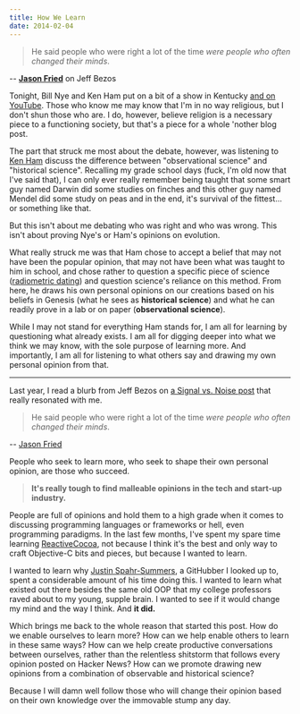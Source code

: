 ```yaml
---
title: How We Learn
date: 2014-02-04
---
```


> He said people who were right a lot of the time _were people who often changed their minds_.

-- **[Jason Fried](http://37signals.com/svn/posts/3289-some-advice-from-jeff-bezos)** on Jeff Bezos

Tonight, Bill Nye and Ken Ham put on a bit of a show in Kentucky [and on YouTube](http://www.youtube.com/watch?v=z6kgvhG3AkI). Those who know me may know that I'm in no way religious, but I don't shun those who are. I do, however, believe religion is a necessary piece to a functioning society, but that's a piece for a whole 'nother blog post.

The part that struck me most about the debate, however, was listening to [Ken Ham](http://en.wikipedia.org/wiki/Ken_Ham) discuss the difference between "observational science" and "historical science". Recalling my grade school days (fuck, I'm old now that I've said that), I can only ever really remember being taught that some smart guy named Darwin did some studies on finches and this other guy named Mendel did some study on peas and in the end, it's survival of the fittest... or something like that.

But this isn't about me debating who was right and who was wrong. This isn't about proving Nye's or Ham's opinions on evolution.

What really struck me was that Ham chose to accept a belief that may not have been the popular opinion, that may not have been what was taught to him in school, and chose rather to question a specific piece of science ([radiometric dating](http://en.wikipedia.org/wiki/Radiometric_dating)) and question science's reliance on this method. From here, he draws his own personal opinions on our creations based on his beliefs in Genesis (what he sees as **historical science**) and what he can readily prove in a lab or on paper (**observational science**).

While I may not stand for everything Ham stands for, I am all for learning by questioning what already exists. I am all for digging deeper into what we think we may know, with the sole purpose of learning more. And importantly, I am all for listening to what others say and drawing my own personal opinion from that.

---

Last year, I read a blurb from Jeff Bezos on [a Signal vs. Noise post](http://37signals.com/svn/posts/3289-some-advice-from-jeff-bezos) that really resonated with me.

> He said people who were right a lot of the time _were people who often changed their minds_.

-- [Jason Fried](http://37signals.com/svn/posts/3289-some-advice-from-jeff-bezos)

People who seek to learn more, who seek to shape their own personal opinion, are those who succeed.

> **It's really tough to find malleable opinions in the tech and start-up industry.**

People are full of opinions and hold them to a high grade when it comes to discussing programming languages or frameworks or hell, even programming paradigms. In the last few months, I've spent my spare time learning [ReactiveCocoa](https://github.com/ReactiveCocoa/ReactiveCocoa), not because I think it's the best and only way to craft Objective-C bits and pieces, but because I wanted to learn.

I wanted to learn why [Justin Spahr-Summers](https://github.com/jspahrsummers), a GitHubber I looked up to, spent a considerable amount of his time doing this. I wanted to learn what existed out there besides the same old OOP that my college professors raved about to my young, supple brain. I wanted to see if it would change my mind and the way I think. And **it did.**

Which brings me back to the whole reason that started this post. How do we enable ourselves to learn more? How can we help enable others to learn in these same ways? How can we help create productive conversations between ourselves, rather than the relentless shitstorm that follows every opinion posted on Hacker News? How can we promote drawing new opinions from a combination of observable and historical science?

Because I will damn well follow those who will change their opinion based on their own knowledge over the immovable stump any day.
